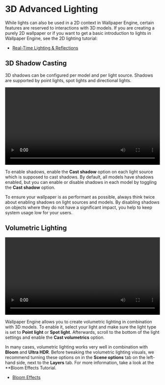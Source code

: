# 3D Advanced Lighting

While lights can also be used in a 2D context in Wallpaper Engine, certain features are reserved to interactions with 3D models. If you are creating a purely 2D wallpaper or if you want to get a basic introduction to lights in Wallpaper Engine, see the 2D lighting tutorial:

* [Real-Time Lighting & Reflections](/scene/lighting/introduction.md)

## 3D Shadow Casting

3D shadows can be configured per model and per light source. Shadows are supported by point lights, spot lights and directional lights.

<video width="100%" controls loop autoplay>
  <source src="/videos/light_3d_shadows.mp4" type="video/mp4">
  Your browser does not support the video tag.
</video>

To enable shadows, enable the **Cast shadow** option on each light source which is supposed to cast shadows. By default, all models have shadows enabled, but you can enable or disable shadows in each model by toggling the **Cast shadow** option.

To ensure your wallpaper is as performant as possible, always think twice about enabling shadows on light sources and models. By disabling shadows on objects where they do not have a significant impact, you help to keep system usage low for your users.

## Volumetric Lighting

<video width="100%" controls loop autoplay>
  <source src="/videos/light_volumetrics.mp4" type="video/mp4">
  Your browser does not support the video tag.
</video>

Wallpaper Engine allows you to create volumetric lighting in combination with 3D models. To enable it, select your light and make sure the light type is set to **Point light** or **Spot light**. Afterwards, scroll to the bottom of the light settings and enable the **Cast volumetrics** option.

In many cases, volumetric lighting works very well in combination with **Bloom** and **Ultra HDR**. Before tweaking the volumetric lighting visuals, we recommend turning these options on in the **Scene options** tab on the left-hand side, next to the **Layers** tab. For more information, take a look at the **Bloom Effects Tutorial.

* [Bloom Effects](/scene/effects/bloom.html)